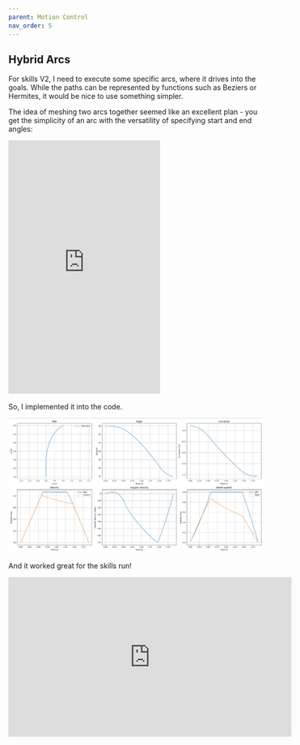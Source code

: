 ```yaml
---
parent: Motion Control
nav_order: 5
---
```


## Hybrid Arcs

For skills V2, I need to execute some specific arcs, where it drives into the
goals. While the paths can be represented by functions such as Beziers or
Hermites, it would be nice to use something simpler.

The idea of meshing two arcs together seemed like an excellent plan - you get
the simplicity of an arc with the versatility of specifying start and end
angles:

<div class="h_iframe">
 <iframe src="https://www.desmos.com/calculator/hoevadrflf" title="Nonlinear Arc Meshing" frameborder="0" height=500></iframe>
</div>

So, I implemented it into the code.

![](images/arc_mesh.png)

And it worked great for the skills run!

<iframe width="560" height="315" src="https://www.youtube-nocookie.com/embed/ohYuHDp0nZQ" title="YouTube video player" frameborder="0" allow="accelerometer; autoplay; clipboard-write; encrypted-media; gyroscope; picture-in-picture" allowfullscreen></iframe>
